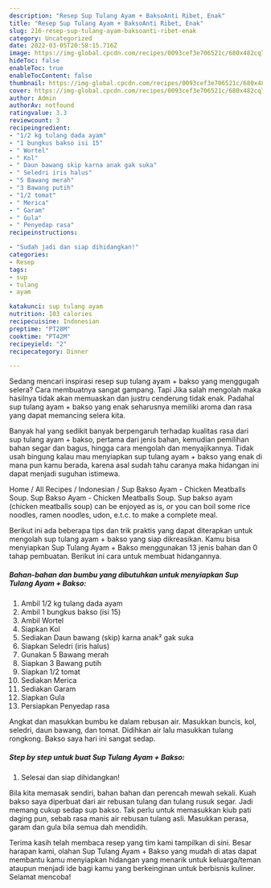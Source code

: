 ```yaml
---
description: "Resep Sup Tulang Ayam + BaksoAnti Ribet, Enak"
title: "Resep Sup Tulang Ayam + BaksoAnti Ribet, Enak"
slug: 216-resep-sup-tulang-ayam-baksoanti-ribet-enak
category: Uncategorized
date: 2022-03-05T20:58:15.716Z
image: https://img-global.cpcdn.com/recipes/0093cef3e706521c/680x482cq70/sup-tulang-ayam-bakso-foto-resep-utama.jpg
hideToc: false
enableToc: true
enableTocContent: false
thumbnail: https://img-global.cpcdn.com/recipes/0093cef3e706521c/680x482cq70/sup-tulang-ayam-bakso-foto-resep-utama.jpg
cover: https://img-global.cpcdn.com/recipes/0093cef3e706521c/680x482cq70/sup-tulang-ayam-bakso-foto-resep-utama.jpg
author: Admin
authorAv: notfound
ratingvalue: 3.3
reviewcount: 3
recipeingredient:
- "1/2 kg tulang dada ayam"
- "1 bungkus bakso isi 15"
- " Wortel"
- " Kol"
- " Daun bawang skip karna anak gak suka"
- " Seledri iris halus"
- "5 Bawang merah"
- "3 Bawang putih"
- "1/2 tomat"
- " Merica"
- " Garam"
- " Gula"
- " Penyedap rasa"
recipeinstructions:

- "Sudah jadi dan siap dihidangkan!"
categories:
- Resep
tags:
- sup
- tulang
- ayam

katakunci: sup tulang ayam 
nutrition: 103 calories
recipecuisine: Indonesian
preptime: "PT28M"
cooktime: "PT42M"
recipeyield: "2"
recipecategory: Dinner

---
```



Sedang mencari inspirasi resep sup tulang ayam + bakso yang menggugah selera? Cara membuatnya sangat gampang. Tapi Jika salah mengolah maka hasilnya tidak akan memuaskan dan justru cenderung tidak enak. Padahal sup tulang ayam + bakso yang enak seharusnya memiliki aroma dan rasa yang dapat memancing selera kita.


Banyak hal yang sedikit banyak berpengaruh terhadap kualitas rasa dari sup tulang ayam + bakso, pertama dari jenis bahan, kemudian pemilihan bahan segar dan bagus, hingga cara mengolah dan menyajikannya. Tidak usah bingung kalau mau menyiapkan sup tulang ayam + bakso yang enak di mana pun kamu berada, karena asal sudah tahu caranya maka hidangan ini dapat menjadi suguhan istimewa.

Home / All Recipes / Indonesian / Sup Bakso Ayam - Chicken Meatballs Soup. Sup Bakso Ayam - Chicken Meatballs Soup. Sup bakso ayam (chicken meatballs soup) can be enjoyed as is, or you can boil some rice noodles, ramen noodles, udon, e.t.c. to make a complete meal.


Berikut ini ada beberapa tips dan trik praktis yang dapat diterapkan untuk mengolah sup tulang ayam + bakso yang siap dikreasikan. Kamu bisa menyiapkan Sup Tulang Ayam + Bakso menggunakan 13 jenis bahan dan 0 tahap pembuatan. Berikut ini cara untuk membuat hidangannya.

<!--inarticleads1-->

##### Bahan-bahan dan bumbu yang dibutuhkan untuk menyiapkan Sup Tulang Ayam + Bakso:

1. Ambil 1/2 kg tulang dada ayam
1. Ambil 1 bungkus bakso (isi 15)
1. Ambil  Wortel
1. Siapkan  Kol
1. Sediakan  Daun bawang (skip) karna anak² gak suka
1. Siapkan  Seledri (iris halus)
1. Gunakan 5 Bawang merah
1. Siapkan 3 Bawang putih
1. Siapkan 1/2 tomat
1. Sediakan  Merica
1. Sediakan  Garam
1. Siapkan  Gula
1. Persiapkan  Penyedap rasa


Angkat dan masukkan bumbu ke dalam rebusan air. Masukkan buncis, kol, seledri, daun bawang, dan tomat. Didihkan air lalu masukkan tulang rongkong. Bakso saya hari ini sangat sedap. 

<!--inarticleads2-->

##### Step by step untuk buat Sup Tulang Ayam + Bakso:


1. Selesai dan siap dihidangkan!

Bila kita memasak sendiri, bahan bahan dan perencah mewah sekali. Kuah bakso saya diperbuat dari air rebusan tulang dan tulang rusuk segar. Jadi memang cukup sedap sup bakso. Tak perlu untuk memasukkan kiub pati daging pun, sebab rasa manis air rebusan tulang asli. Masukkan perasa, garam dan gula bila semua dah mendidih. 

Terima kasih telah membaca resep yang tim kami tampilkan di sini. Besar harapan kami, olahan Sup Tulang Ayam + Bakso yang mudah di atas dapat membantu kamu menyiapkan hidangan yang menarik untuk keluarga/teman ataupun menjadi ide bagi kamu yang berkeinginan untuk berbisnis kuliner. Selamat mencoba!
